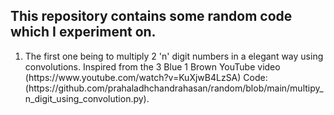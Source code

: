 ## This repository contains some random code which I experiment on.
<ol>
<li>The first one being to multiply 2 'n' digit numbers in a elegant way using convolutions. Inspired from the 3 Blue 1 Brown YouTube video (https://www.youtube.com/watch?v=KuXjwB4LzSA) Code: (https://github.com/prahaladhchandrahasan/random/blob/main/multipy_n_digit_using_convolution.py).</li>
</ol>
